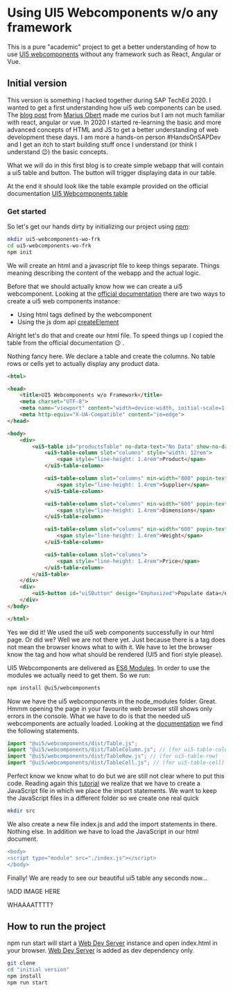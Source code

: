 # Using UI5 Webcomponents w/o any framework

This is a pure "academic" project to get a better understanding of how to use [UI5 webcomponents](https://sap.github.io/ui5-webcomponents/) without any framework such as React, Angular or Vue.

## Initial version
This version is something I hacked together during SAP TechEd 2020. I wanted to get a first understanding how ui5 web components can be used.
The [blog post](https://blogs.sap.com/2020/12/02/beyond-sapui5-and-sap-fiori-elements-appendix-to-teched-session-iis114/?source=social-Global-SAPdevs-TWITTER-MarketingCampaign-Developers-Fiori-spr-4273717682&campaigncode=CRM-XB20-MKT-DGEALL) from [Marius Obert](https://github.com/IObert) made me curios but I am not much familiar with react, angular or vue. In 2020 I started re-learning the basic and more advanced concepts of HTML and JS to get a better understanding of web development these days. I am more a hands-on person #HandsOnSAPDev and I get an itch to start building stuff once I understand (or think I understand :wink:) the basic concepts.

What we will do in this first blog is to create simple webapp that will contain a ui5 table and button.
The button will trigger displaying data in our table.

At the end it should look like the table example provided on the official documentation [UI5 Webcomponents table](https://sap.github.io/ui5-webcomponents/playground/components/Table/)

### Get started

So let's get our hands dirty by initializing our project using [npm](https://www.npmjs.com/):
```sh
mkdir ui5-webcomponents-wo-frk
cd ui5-webcomponents-wo-frk
npm init
```

We will create an html and a javascript file to keep things separate. Things meaning describing the content of the webapp and the actual logic.

Before that we should actually know how we can create a ui5 webcomponent. Looking at the [official documentation](https://sap.github.io/ui5-webcomponents/playground/docs/how-to-use/#create) there are two ways to create a ui5 web components instance:
* Using html tags defined by the webcomponent
* Using the js dom api [createElement](https://developer.mozilla.org/en-US/docs/Web/API/Document/createElement)

Alright let's do that and create our html file. To speed things up I copied the table from the official documentation :wink: .

Nothing fancy here. We declare a table and create the columns. No table rows or cells yet to actually display any product data.

```html
<html>

<head>
    <title>UI5 Webcomponents w/o Framework</title>
    <meta charset="UTF-8">
    <meta name="viewport" content="width=device-width, initial-scale=1.0">
    <meta http-equiv="X-UA-Compatible" content="ie=edge">
</head>

<body>
    <div>
        <ui5-table id="productsTable" no-data-text="No Data" show-no-data>
            <ui5-table-column slot="columns" style="width: 12rem">
                <span style="line-height: 1.4rem">Product</span>
            </ui5-table-column>

            <ui5-table-column slot="columns" min-width="800" popin-text="Supplier">
                <span style="line-height: 1.4rem">Supplier</span>
            </ui5-table-column>

            <ui5-table-column slot="columns" min-width="600" popin-text="Dimensions" demand-popin>
                <span style="line-height: 1.4rem">Dimensions</span>
            </ui5-table-column>

            <ui5-table-column slot="columns" min-width="600" popin-text="Weight" demand-popin>
                <span style="line-height: 1.4rem">Weight</span>
            </ui5-table-column>

            <ui5-table-column slot="columns">
                <span style="line-height: 1.4rem">Price</span>
            </ui5-table-column>
        </ui5-table>
    </div>
    <div>
        <ui5-button id="ui5Button" design="Emphasized">Populate data</ui5-button>
    </div>
</body>

</html>
```

Yes we did it! We used the ui5 web components successfully in our html page. Or did we?
Well we are not there yet. Just because there is a tag does not mean the browser knows what to with it.
We have to let the browser know the tag and how what should be rendered (UI5 and fiori style please).

UI5 Webcomponents are delivered as [ES6 Modules](https://www.javascripttutorial.net/es6/es6-modules/). In order to use the modules we actually need to get them.
So we run:
```sh
npm install @ui5/webcomponents
```

Now we have the ui5 webcomponents in the node_modules folder. Great. Hmmm opening the page in your favourite web browser still shows only errors in the console.
What we have to do is that the needed ui5 webcomponents are actually loaded. Looking at the [documentation](https://sap.github.io/ui5-webcomponents/playground/components/Table/) we find the following statements.

```js
import "@ui5/webcomponents/dist/Table.js";
import "@ui5/webcomponents/dist/TableColumn.js"; // (for ui5-table-column)
import "@ui5/webcomponents/dist/TableRow.js"; // (for ui5-table-row)
import "@ui5/webcomponents/dist/TableCell.js"; // (for ui5-table-cell) 
```

Perfect know we know what to do but we are still not clear where to put this code.
Reading again this [tutorial](https://www.javascripttutorial.net/es6/es6-modules/) we realize that we have to create a JavaScript file in which we place the import statements.
We want to keep the JavaScript files in a different folder so we create one real quick
```sh
mkdir src
```

We also create a new file index.js and add the import statements in there. Nothing else. In addition we have to load the JavaScript in our html document.
```diff
<body>
<script type="module" src="./index.js"></script>
</body>
```

Finally! We are ready to see our beautiful ui5 table any seconds now...

!ADD IMAGE HERE

WHAAAATTTT? 
## How to run the project

npm run start will start a [Web Dev Server](https://modern-web.dev/docs/dev-server/overview/) instance and open index.html in your browser.
[Web Dev Server](https://modern-web.dev/docs/dev-server/overview/) is added as dev dependency only.

```bash
git clone
cd "initial version"
npm install
npm run start
```